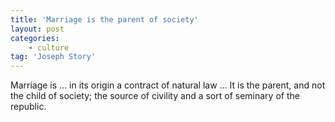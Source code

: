 ```yaml
---
title: 'Marriage is the parent of society'
layout: post
categories:
    - culture
tag: 'Joseph Story'
---
```


Marriage is … in its origin a contract of natural law … It is the parent, and not the child of society; the source of civility and a sort of seminary of the republic.